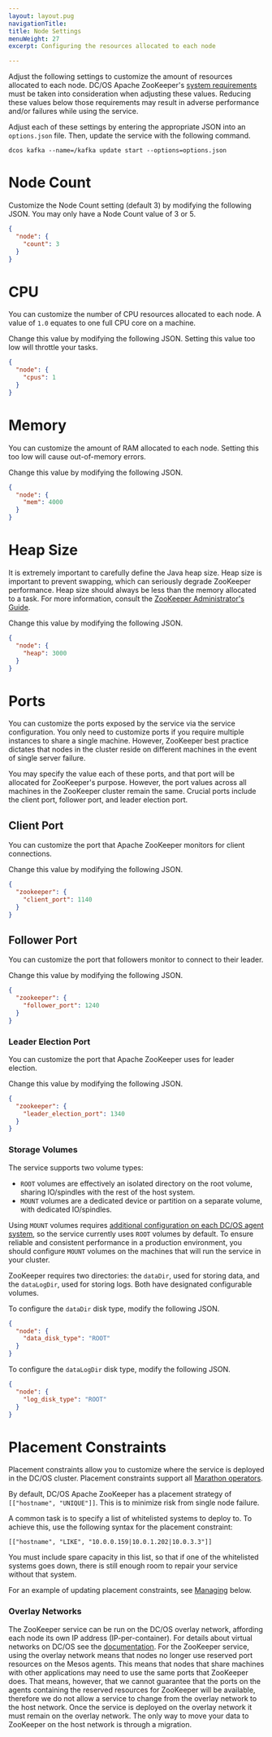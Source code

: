 ```yaml
---
layout: layout.pug
navigationTitle:
title: Node Settings
menuWeight: 27
excerpt: Configuring the resources allocated to each node

---
```


<!-- This source repo for this topic is https://github.com/mesosphere/dcos-commons -->


Adjust the following settings to customize the amount of resources allocated to each node. DC/OS Apache ZooKeeper's [system requirements](https://zookeeper.apache.org/doc/r3.1.2/zookeeperAdmin.html#sc_systemReq) must be taken into consideration when adjusting these values. Reducing these values below those requirements may result in adverse performance and/or failures while using the service.

<!-- Each of the following settings can be customized under the **node** configuration section. -->

Adjust each of these settings by entering the appropriate JSON into an `options.json` file. Then, update the service with the following command.

```
dcos kafka --name=/kafka update start --options=options.json
```

<a name="node-count"></a>
# Node Count

<!--
Customize the `Node Count` setting (default 3) under the **node** configuration section. You may only have Node Count value of 3 or 5.
-->

Customize the Node Count setting (default 3) by modifying the following JSON. You may only have a Node Count value of 3 or 5.

```json
{
  "node": {
    "count": 3
  }
}
```


<a name="cpu"></a>
# CPU

You can customize the number of CPU resources allocated to each node.  A value of `1.0` equates to one full CPU core on a machine.

<!-- Change this value by editing the **cpus** value under the **node** configuration section. Turning this too low will result in throttled tasks. -->

Change this value by modifying the following JSON. Setting this value too low will throttle your tasks.

```json
{
  "node": {
    "cpus": 1
  }
}
```

<a name="memory"></a>
# Memory

You can customize the amount of RAM allocated to each node. <!-- Change this value by editing the **mem** value (in MB) under the **node** configuration section.--> Setting this too low will cause out-of-memory errors.

Change this value by modifying the following JSON.

```json
{
  "node": {
    "mem": 4000
  }
}
```

# Heap Size

It is extremely important to carefully define the Java heap size. Heap size is important to prevent swapping, which can seriously degrade ZooKeeper performance. Heap size should always be less than the memory allocated to a task. For more information, consult the [ZooKeeper Administrator's Guide](https://zookeeper.apache.org/doc/r3.1.2/zookeeperAdmin.html#ch_administration).

Change this value by modifying the following JSON.

```json
{
  "node": {
    "heap": 3000
  }
}
```

<a name="ports"></a>
# Ports

You can customize the ports exposed by the service via the service configuration. You only need to customize ports if you require multiple instances to share a single machine. However, ZooKeeper best practice dictates that nodes in the cluster reside on different machines in the event of single server failure.

You may specify the value each of these ports, and that port will be allocated for ZooKeeper's purpose. However, the port values across all machines in the ZooKeeper cluster remain the same. Crucial ports include the client port, follower port, and leader election port.

## Client Port

You can customize the port that Apache ZooKeeper monitors for client connections.

Change this value by modifying the following JSON.

```json
{
  "zookeeper": {
    "client_port": 1140
  }
}
```

<!--
- _In the DC/OS CLI options.json_: _`client_port`_: string (default: _`1140`_).
- _DC/OS web interface_: The client port cannot be changed after the cluster has started.
-->

## Follower Port

You can customize the port that followers monitor to connect to their leader.

Change this value by modifying the following JSON.

```json
{
  "zookeeper": {
    "follower_port": 1240
  }
}
```

<!--
- _In the DC/OS CLI options.json_: _`follower_port`_: string (default: _`1240`_).
- _DC/OS web interface_: The follower port cannot be changed after the cluster has started.
-->

### Leader Election Port
You can customize the port that Apache ZooKeeper uses for leader election.

Change this value by modifying the following JSON.

```json
{
  "zookeeper": {
    "leader_election_port": 1340
  }
}
```

<!--
- _In the DC/OS CLI options.json_: _`leader_election_port`_: string (default: _`1340`_).
- _DC/OS web interface_: The leader election port cannot be changed after the cluster has started.
-->

<a name="storage-volumes"></a>
### Storage Volumes

The service supports two volume types:
- `ROOT` volumes are effectively an isolated directory on the root volume, sharing IO/spindles with the rest of the host system.
- `MOUNT` volumes are a dedicated device or partition on a separate volume, with dedicated IO/spindles.

Using `MOUNT` volumes requires [additional configuration on each DC/OS agent system](/1.11/storage/mount-disk-resources/), so the service currently uses `ROOT` volumes by default. To ensure reliable and consistent performance in a production environment, you should configure `MOUNT` volumes on the machines that will run the service in your cluster.

ZooKeeper requires two directories: the `dataDir`, used for storing data, and the `dataLogDir`, used for storing logs. Both have designated configurable volumes.

To configure the `dataDir` disk type, modify the following JSON.

```json
{
  "node": {
    "data_disk_type": "ROOT"
  }
}
```

<!--
- _In the DC/OS CLI options.json_: _`data_disk_type`_: string (default: _`ROOT`_)
- _DC/OS web interface_: _`ZOOKEEPER_DISK_TYPE`_: string
-->

To configure the `dataLogDir` disk type, modify the following JSON.

```json
{
  "node": {
    "log_disk_type": "ROOT"
  }
}
```

<!--
- _In the DC/OS CLI options.json_: _`log_disk_type`_: string (default: _`ROOT`_)
- _DC/OS web interface_: _`ZOOKEEPER_LOG_TYPE`_: string
-->
<a name="placement-constraints"></a>
# Placement Constraints

<!-- stopped here -->

Placement constraints allow you to customize where the service is deployed in the DC/OS cluster. Placement constraints support all [Marathon operators](/1.11/installing/ent/faq/#q-how-to-add-mesos-attributes-to-nodes-to-use-marathon-constraints).

By default, DC/OS Apache ZooKeeper has a placement strategy of `[["hostname", "UNIQUE"]]`. This is to minimize risk from single node failure.

A common task is to specify a list of whitelisted systems to deploy to. To achieve this, use the following syntax for the placement constraint:

```
[["hostname", "LIKE", "10.0.0.159|10.0.1.202|10.0.3.3"]]
```

You must include spare capacity in this list, so that if one of the whitelisted systems goes down, there is still enough room to repair your service without that system.

For an example of updating placement constraints, see [Managing](/services/beta-kafka-zookeeper/2.1.2-3.4.11/managing/) below.

<a name="overlay-networks"></a>
### Overlay Networks

The ZooKeeper service can be run on the DC/OS overlay network, affording each node its own IP address (IP-per-container). For details about virtual networks on DC/OS see the [documentation](/1.11/networking). For the ZooKeeper service, using the overlay network means that nodes no longer use reserved port resources on the Mesos agents. This means that nodes that share machines with other applications may need to use the same ports that ZooKeeper does. That means, however, that we cannot guarantee that the ports on the agents containing the reserved resources for ZooKeeper will be available, therefore we do not allow a service to change from the overlay network to the host network. Once the service is deployed on the overlay network it must remain on the overlay network. The only way to move your data to ZooKeeper on the host network is through a migration.
